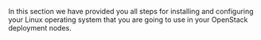 In this section we have provided you  all steps for installing and configuring your Linux operating  system that you are going to use in your OpenStack deployment nodes. 

